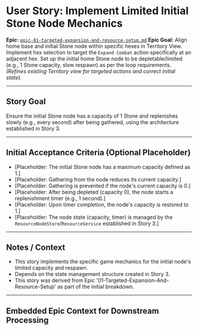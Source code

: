 # User Story: Implement Limited Initial Stone Node Mechanics

**Epic:** [`epic-01-targeted-expansion-and-resource-setup.md`](./epic-01-targeted-expansion-and-resource-setup.md)
**Epic Goal:** Align home base and initial Stone node within specific hexes in Territory View. Implement hex selection to target the `Expand Combat` action specifically at an adjacent hex. Set up the initial home Stone node to be depletable/limited (e.g., 1 Stone capacity, slow respawn) as per the loop requirements. *(Refines existing Territory view for targeted actions and correct initial state).*

---

## Story Goal

Ensure the initial Stone node has a capacity of 1 Stone and replenishes slowly (e.g., every second) after being gathered, using the architecture established in Story 3.

---

## Initial Acceptance Criteria (Optional Placeholder)

*   [Placeholder: The initial Stone node has a maximum capacity defined as 1.]
*   [Placeholder: Gathering from the node reduces its current capacity.]
*   [Placeholder: Gathering is prevented if the node's current capacity is 0.]
*   [Placeholder: After being depleted (capacity 0), the node starts a replenishment timer (e.g., 1 second).]
*   [Placeholder: Upon timer completion, the node's capacity is restored to 1.]
*   [Placeholder: The node state (capacity, timer) is managed by the `ResourceNodeStore`/`ResourceService` established in Story 3.]

---

## Notes / Context

*   This story implements the specific game mechanics for the initial node's limited capacity and respawn.
*   Depends on the state management structure created in Story 3.
*   This story was derived from Epic '01-Targeted-Expansion-And-Resource-Setup' as part of the initial breakdown.

---

## Embedded Epic Context for Downstream Processing

<!-- ROO CONTEXT - DO NOT MODIFY MANUALLY -->
<!--
Epic Path: ./epic-01-targeted-expansion-and-resource-setup.md
Epic Title: 01-Targeted-Expansion-And-Resource-Setup
Epic Goal Summary: Align home base and initial Stone node within specific hexes in Territory View. Implement hex selection to target the Expand Combat action specifically at an adjacent hex. Set up the initial home Stone node to be depletable/limited (e.g., 1 Stone capacity, slow respawn) as per the loop requirements. (Refines existing Territory view for targeted actions and correct initial state).
Project Context (if available in Epic):
  Project Title: project-01-establish-core-feedback-loop
  Project Goal: Implement the minimum viable gameplay loop connecting the core views: Gather Stone in Territory View, initiate Expand Combat, earn persistent Coins from Combat success (e.g., clearing Wave 1), spend Coins in a minimal Management View to unlock basic Stone-to-Pebble crafting, use crafted Pebbles to conquer the first Hex (e.g., clear Wave 1), and have the conquered Hex reveal a better/new Stone node.
-->
